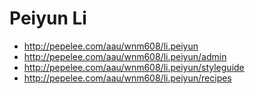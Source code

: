 # Peiyun Li

- http://pepelee.com/aau/wnm608/li.peiyun
- http://pepelee.com/aau/wnm608/li.peiyun/admin
- http://pepelee.com/aau/wnm608/li.peiyun/styleguide
- http://pepelee.com/aau/wnm608/li.peiyun/recipes
